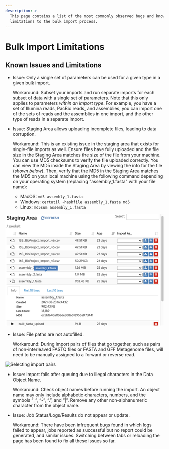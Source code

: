```yaml
---
description: >-
  This page contains a list of the most commonly observed bugs and known
  limitations to the bulk import process.
---
```


# Bulk Import Limitations

## Known Issues and Limitations

*   Issue: Only a single set of parameters can be used for a given type in a given bulk import.&#x20;

    Workaround: Subset your imports and run separate imports for each subset of data with a single set of parameters. Note that this only applies to parameters _within an import type_. For example, you have a set of Illumina reads, PacBio reads, and assemblies, you can import one of the sets of reads and the assemblies in one import, and the other type of reads in a separate import.
*   Issue: Staging Area allows uploading incomplete files, leading to data corruption.

    Workaround: This is an existing issue in the staging area that exists for single-file imports as well. Ensure files have fully uploaded and the file size in the Staging Area matches the size of the file from your machine. You can use MD5 checksums to verify the file uploaded correctly. You can view the MD5 inside the Staging Area by viewing the info for the file (_shown below_). Then, verify that the MD5 in the Staging Area matches the MD5 on your local machine using the following command depending on your operating system (replacing "assembly\_1.fasta" with your file name):

    * MacOS: `md5 assembly_1.fasta` &#x20;
    * Windows: `certutil -hashfile assembly_1.fasta md5`
    * Linux: `md5sum assembly_1.fasta`&#x20;

![Example for viewing file size information in the Staging Area to ensure the file is completely uploaded](../../../.gitbook/assets/md5.png)

*   Issue: File paths are not autofilled.&#x20;

    Workaround: During import pairs of files that go together, such as pairs of non-interleaved FASTQ files or FASTA and GFF Metagenome files, will need to be manually assigned to a forward or reverse read.&#x20;

![Selecting import pairs](../../../.gitbook/assets/BulkImport\_pairedendreads.png)

*   Issue: Import fails after queuing due to illegal characters in the Data Object Name.

    Workaround: Check object names before running the import. An object name may only include alphabetic characters, numbers, and the symbols “\_”, “-”, “.”, and “|”. Remove any other non-alphanumeric character from the object name.
*   Issue: Job Status/Logs/Results do not appear or update.

    Workaround: There have been infrequent bugs found in which logs failed to appear, jobs reported as successful but no report could be generated, and similar issues. Switching between tabs or reloading the page has been found to fix all these issues so far.
